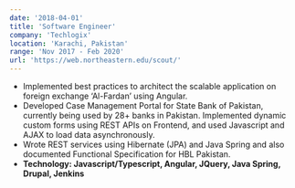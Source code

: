 ```yaml
---
date: '2018-04-01'
title: 'Software Engineer'
company: 'Techlogix'
location: 'Karachi, Pakistan'
range: 'Nov 2017 - Feb 2020'
url: 'https://web.northeastern.edu/scout/'
---
```


- Implemented best practices to architect the scalable application on foreign exchange ‘Al-Fardan’ using Angular.
- Developed Case Management Portal for State Bank of Pakistan, currently being used by 28+ banks in Pakistan. Implemented dynamic custom forms using REST APIs on Frontend, and used Javascript and AJAX to load data asynchronously.
- Wrote REST services using Hibernate (JPA) and Java Spring and also documented Functional Specification for HBL Pakistan.
- **Technology: Javascript/Typescript, Angular, JQuery, Java Spring, Drupal, Jenkins**